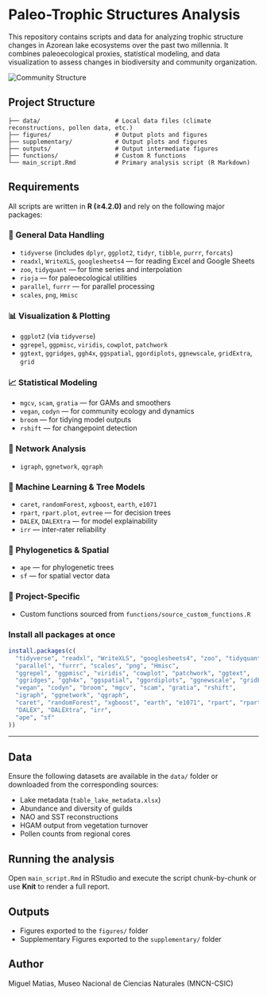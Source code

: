 # Paleo-Trophic Structures Analysis

This repository contains scripts and data for analyzing trophic structure changes in Azorean lake ecosystems over the past two millennia. It combines paleoecological proxies, statistical modeling, and data visualization to assess changes in biodiversity and community organization.

![Community Structure](figure/FIGURE_2_composite_figure.png)

## Project Structure

```
├── data/                     # Local data files (climate reconstructions, pollen data, etc.)
├── figures/                  # Output plots and figures
├── supplementary/            # Output plots and figures
├── outputs/                  # Output intermediate figures 
├── functions/                # Custom R functions
└── main_script.Rmd           # Primary analysis script (R Markdown)
```

## Requirements

All scripts are written in **R (≥4.2.0)** and rely on the following major packages:

### 🧰 General Data Handling
- `tidyverse` (includes `dplyr`, `ggplot2`, `tidyr`, `tibble`, `purrr`, `forcats`)
- `readxl`, `WriteXLS`, `googlesheets4` — for reading Excel and Google Sheets
- `zoo`, `tidyquant` — for time series and interpolation
- `rioja` — for paleoecological utilities
- `parallel`, `furrr` — for parallel processing
- `scales`, `png`, `Hmisc`

### 📊 Visualization & Plotting
- `ggplot2` (via `tidyverse`)
- `ggrepel`, `ggpmisc`, `viridis`, `cowplot`, `patchwork`
- `ggtext`, `ggridges`, `ggh4x`, `ggspatial`, `ggordiplots`, `ggnewscale`, `gridExtra`, `grid`

### 📈 Statistical Modeling
- `mgcv`, `scam`, `gratia` — for GAMs and smoothers
- `vegan`, `codyn` — for community ecology and dynamics
- `broom` — for tidying model outputs
- `rshift` — for changepoint detection

### 🔗 Network Analysis
- `igraph`, `ggnetwork`, `qgraph`

### 🤖 Machine Learning & Tree Models
- `caret`, `randomForest`, `xgboost`, `earth`, `e1071`
- `rpart`, `rpart.plot`, `evtree` — for decision trees
- `DALEX`, `DALEXtra` — for model explainability
- `irr` — inter-rater reliability

### 🔬 Phylogenetics & Spatial
- `ape` — for phylogenetic trees
- `sf` — for spatial vector data

### 📂 Project-Specific
- Custom functions sourced from `functions/source_custom_functions.R`

### Install all packages at once

```r
install.packages(c(
  "tidyverse", "readxl", "WriteXLS", "googlesheets4", "zoo", "tidyquant", "rioja", 
  "parallel", "furrr", "scales", "png", "Hmisc", 
  "ggrepel", "ggpmisc", "viridis", "cowplot", "patchwork", "ggtext", 
  "ggridges", "ggh4x", "ggspatial", "ggordiplots", "ggnewscale", "gridExtra", "grid", 
  "vegan", "codyn", "broom", "mgcv", "scam", "gratia", "rshift",
  "igraph", "ggnetwork", "qgraph",
  "caret", "randomForest", "xgboost", "earth", "e1071", "rpart", "rpart.plot", "evtree", 
  "DALEX", "DALEXtra", "irr", 
  "ape", "sf"
))
```

---

## Data

Ensure the following datasets are available in the `data/` folder or downloaded from the corresponding sources:

- Lake metadata (`table_lake_metadata.xlsx`)
- Abundance and diversity of guilds
- NAO and SST reconstructions
- HGAM output from vegetation turnover
- Pollen counts from regional cores

## Running the analysis

Open `main_script.Rmd` in RStudio and execute the script chunk-by-chunk or use **Knit** to render a full report.

## Outputs

- Figures exported to the `figures/` folder
- Supplementary Figures exported to the `supplementary/` folder

## Author

Miguel Matias, Museo Nacional de Ciencias Naturales (MNCN-CSIC)
